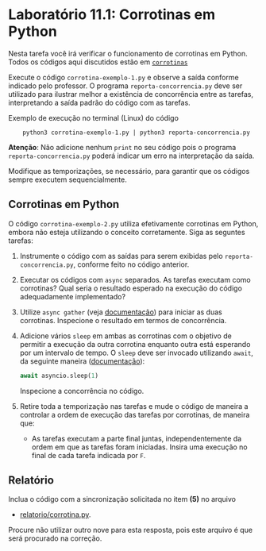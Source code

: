 # Laboratório 11.1: Corrotinas em Python

Nesta tarefa você irá verificar o funcionamento de corrotinas em Python. Todos os códigos aqui discutidos estão em [`corrotinas`](corrotinas/)

Execute o código `corrotina-exemplo-1.py` e observe a saída conforme indicado pelo professor. O programa `reporta-concorrencia.py` deve ser utilizado para ilustrar melhor a existência de concorrência entre as tarefas, interpretando a saída padrão do código com as tarefas.

Exemplo de execução no terminal (Linux) do código

        python3 corrotina-exemplo-1.py | python3 reporta-concorrencia.py

**Atenção**: Não adicione nenhum `print` no seu código pois o programa `reporta-concorrencia.py` poderá indicar um erro na interpretação da saída.

Modifique as temporizações, se necessário, para garantir que os códigos sempre executem sequencialmente.

## Corrotinas em Python

O código `corrotina-exemplo-2.py` utiliza efetivamente corrotinas em Python, embora não esteja utilizando o conceito corretamente.  Siga as seguntes tarefas:

1. Instrumente o código com as saídas para serem exibidas pelo `reporta-concorrencia.py`, conforme feito no código anterior.
2. Executar os códigos com `async` separados. As tarefas executam como corrotinas? Qual seria o resultado esperado na execução do código adequadamente implementado?
3. Utilize `async gather` (veja [documentação](https://docs.python.org/3/library/asyncio-task.html#asyncio.gather)) para iniciar as duas corrotinas. Inspecione o resultado em termos de concorrência.
4. Adicione vários `sleep` em ambas as corrotinas com o objetivo de permitir a execução da outra corrotina enquanto outra está esperando por um intervalo de tempo. O `sleep` deve ser invocado utilizando `await`, da seguinte maneira ([documentação](https://docs.python.org/3/library/asyncio-task.html#asyncio.sleep)):

   ```Python
   await asyncio.sleep(1)
   ```

   Inspecione a concorrência no código.

5. Retire toda a temporização nas tarefas e mude o código de maneira a controlar a ordem de execução das tarefas por corrotinas, de maneira que:

   * As tarefas executam a parte final juntas, independentemente da ordem em que as tarefas foram iniciadas. Insira uma execução no final de cada tarefa indicada por `F`.

## Relatório

Inclua o código com a sincronização solicitada no item **(5)** no arquivo 

* [relatorio/corrotina.py](relatorio/corrotina.py).

Procure não utilizar outro nove para esta resposta, pois este arquivo é que será procurado na correção.
